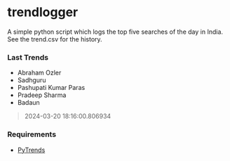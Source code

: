# trendlogger
A simple python script which logs the top five searches of the day in India.<br>See the trend.csv for the history.<br>

<!-- Last Trends -->
### Last Trends
* Abraham Ozler
* Sadhguru
* Pashupati Kumar Paras
* Pradeep Sharma
* Badaun
> 2024-03-20 18:16:00.806934

<!-- Requirements -->
### Requirements
* [PyTrends](https://github.com/dreyco676/pytrends)
